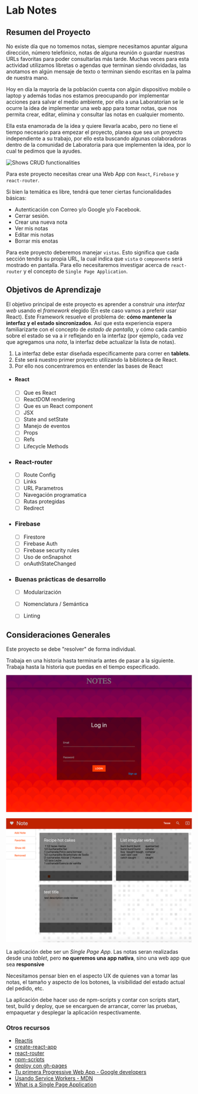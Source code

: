# Lab Notes

## Resumen del Proyecto

No existe día que no tomemos notas, siempre necesitamos apuntar alguna dirección, número telefónico, notas de alguna reunión o guardar nuestras URLs favoritas para  poder consultarlas más tarde. Muchas veces para esta actividad utilizamos libretas o agendas que terminan siendo olvidadas, las anotamos en algún mensaje de texto o terminan siendo escritas en la palma de nuestra mano.

Hoy en día la mayoría de la población cuenta con algún dispositivo mobile o laptop y además todas nos estamos preocupando por implementar acciones para salvar el medio ambiente, por ello a una Laboratorian se le ocurre la idea de implementar una  web app para tomar notas, que nos permita crear, editar, elimina y consultar las notas en cualquier momento.

Ella esta enamorada de la idea y quiere llevarla acabo, pero no tiene el tiempo necesario para empezar el proyecto,  planea que sea un proyecto independiente a su trabajo, por ello esta buscando algunas colaboradoras dentro de la comunidad de Laboratoria para que implementen la idea, por lo cual te pedimos que la ayudes.

![Shows CRUD functionalities](https://raw.githubusercontent.com/florenciasilva/lab-notes/master/demo-crud.gif?token=AGJBHNTVAQRWOVF2IGMP6FK5NVFAS)


Para este proyecto necesitas crear una Web App con `React`, `Firebase` y `react-router`.

Si bien la temática es libre, tendrá que tener ciertas funcionalidades básicas:
* Autenticación con Correo y/o Google y/o Facebook.
* Cerrar sesión.
* Crear una nueva nota
* Ver mis notas
* Editar mis notas
* Borrar mis enotas


Para este proyecto deberemos manejar `vistas`. Esto significa que cada sección tendrá su propia URL, la cual indica que `vista` o `componente` será mostrado en pantalla. Para ello necesitaremos investigar acerca de `react-router` y el concepto de `Single Page Application`.


## Objetivos de Aprendizaje

   El objetivo principal de este proyecto es aprender a construir una _interfaz web_ usando
   el _framework_ elegido (En este caso vamos a preferir usar React). Este Framework resuelve el problema de: **cómo mantener la interfaz y el estado sincronizados**. Así que esta experiencia espera familiarizarte con el
   concepto de _estado de pantalla_, y cómo cada cambio sobre el estado se va a
   ir reflejando en la interfaz (por ejemplo, cada vez que agregamos una
   _nota_, la interfaz debe actualizar la lista de notas).

1. La interfaz debe estar diseñada específicamente para correr en **tablets**.
2. Este será nuestro primer proyecto utilizando la biblioteca de React. 
3. Por ello nos concentraremos en entender las bases de React

- #### React
     - [ ] Que es React
     - [ ] ReactDOM rendering
     - [ ] Que es un React component
     - [ ] JSX
     - [ ] State and setState
     - [ ] Manejo de eventos
     - [ ] Props
     - [ ] Refs
     - [ ] Lifecycle Methods
- ### React-router
    - [ ] Route Config
    - [ ] Links
    - [ ] URL Parametros
    - [ ] Navegación programatica
    - [ ] Rutas protegidas
    - [ ] Redirect
- ### Firebase
    - [ ] Firestore
    - [ ] Firebase Auth
    - [ ] Firebase security rules
    - [ ] Uso de onSnapshot
    - [ ] onAuthStateChanged
- ### Buenas prácticas de desarrollo
    - [ ] Modularización
    - [ ] Nomenclatura / Semántica
    - [ ] Linting
  

## Consideraciones Generales

Este proyecto se debe "resolver" de forma individual.

Trabaja en una historia hasta terminarla antes de pasar a la siguiente. Trabaja hasta la historia que puedas en el tiempo especificado.

![alt text](https://github.com/TeresaC21/GDL004-lab-notes/blob/master/src/components/layout/img/log.png)


![alt text](https://github.com/TeresaC21/GDL004-lab-notes/blob/master/src/components/layout/img/home.png)

La aplicación debe ser un _Single Page App_. Las notas seran realizadas desde una
_tablet_, pero **no queremos una app nativa**, sino una web app que sea
**responsive** 

Necesitamos pensar bien en el aspecto UX de quienes van a tomar las notas,
 el tamaño y aspecto de los botones, la visibilidad del estado actual del
 pedido, etc.

 La aplicación debe hacer uso de npm-scripts y contar con scripts start, test, build y deploy, que se encarguen de arrancar, correr las pruebas, empaquetar y desplegar la aplicación respectivamente.


### Otros recursos

* [Reactjs](https://reactjs.org/)
* [create-react-app](https://create-react-app.dev/docs/getting-started)
* [react-router](https://reacttraining.com/react-router/web/guides/quick-start)
* [npm-scripts](https://docs.npmjs.com/misc/scripts)
* [deploy con gh-pages](https://medium.com/the-andela-way/how-to-deploy-your-react-application-to-github-pages-in-less-than-5-minutes-8c5f665a2d2a)
* [Tu primera Progressive Web App - Google developers](https://developers.google.com/web/fundamentals/codelabs/your-first-pwapp/?hl=es)
* [Usando Service Workers - MDN](https://developer.mozilla.org/es/docs/Web/API/Service_Worker_API/Using_Service_Workers)
* [What is a Single Page Application](https://medium.com/@NeotericEU/single-page-application-vs-multiple-page-application-2591588efe58)

